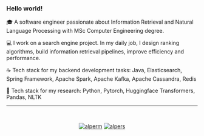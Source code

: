 ### Hello world!

🎓 A software engineer passionate about Information Retrieval and Natural Language Processing with MSc Computer Engineering degree. 

💻 I work on a search engine project. In my daily job, I design ranking algorithms, build information retrieval pipelines, improve efficiency and performance.

☕ Tech stack for my backend development tasks: Java, Elasticsearch, Spring Framework, Apache Spark, Apache Kafka, Apache Cassandra, Redis

🐍 Tech stack for my research: Python, Pytorch, Huggingface Transformers, Pandas, NLTK

---

<p></br></p>
<p align="center">
  <a href="https://www.kaggle.com/alperm" target="blank"><img src="https://img.shields.io/badge/Kaggle-20BEFF?style=for-the-badge&logo=Kaggle&logoColor=white" alt="alperm" /></a>
  <a href="https://alpers.medium.com" target="blank"><img src="https://img.shields.io/badge/Medium-12100E?style=for-the-badge&logo=medium&logoColor=white" alt="alpers" /></a>
</p>
